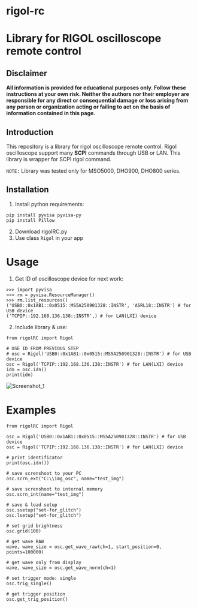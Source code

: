 # rigol-rc
# Library for RIGOL oscilloscope remote control
## **Disclaimer**

**All information is provided for educational purposes only. Follow these instructions at your own risk. Neither the authors nor their employer are responsible for any direct or consequential damage or loss arising from any person or organization acting or failing to act on the basis of information contained in this page.**

## Introduction

This repository is a library for rigol oscilloscope remote control. Rigol oscilloscope support many **SCPI** commands through USB or LAN. This library is wrapper for SCPI rigol command.

`NOTE:` Library  was tested only for MSO5000, DHO900, DHO800 series.
## Installation 

1) Install python requirements:
```
pip install pyvisa pyvisa-py
pip install Pillow
```
2) Download rigolRC.py
3) Use class `Rigol` in your app

# Usage

1) Get ID of oscilloscope device for next work:
```
>>> import pyvisa
>>> rm = pyvisa.ResourceManager()
>>> rm.list_resources()
('USB0::0x1AB1::0x0515::MS5A250901328::INSTR', 'ASRL18::INSTR') # for USB device
('TCPIP::192.168.136.138::INSTR',) # for LAN(LXI) device
```
2) Include library & use:
```
from rigolRC import Rigol

# USE ID FROM PREVIOUS STEP
# osc = Rigol('USB0::0x1AB1::0x0515::MS5A250901328::INSTR') # for USB device
osc = Rigol('TCPIP::192.168.136.138::INSTR') # for LAN(LXI) device
idn = osc.idn()
print(idn)
```
![Screenshot_1](https://github.com/y0v1737/rigol-rc/assets/128224033/08dfac8b-614a-427f-a3f1-6c7625ad80df)

# Examples

```
from rigolRC import Rigol

osc = Rigol('USB0::0x1AB1::0x0515::MS5A250901328::INSTR') # for USB device
osc = Rigol('TCPIP::192.168.136.138::INSTR') # for LAN(LXI) device

# print identificator
print(osc.idn())

# save screnshoot to your PC
osc.scrn_ext("C:\\img_osc", name="test_img")

# save screnshoot to internal memory
osc.scrn_int(name="test_img")

# save & load setup
osc.ssetup("set-for_glitch")
osc.lsetup("set-for_glitch")

# set grid brightness
osc.grid(100)

# get wave RAW
wave, wave_size = osc.get_wave_raw(ch=1, start_position=0, points=100000)

# get wave only from display
wave, wave_size = osc.get_wave_norm(ch=1)

# set trigger mode: single
osc.trig_single()

# get trigger position
osc.get_trig_position()
```
